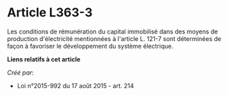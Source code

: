 # Article L363-3

Les conditions de rémunération du capital immobilisé dans des moyens de production d'électricité mentionnées à l'article L.
121-7 sont déterminées de façon à favoriser le développement du système électrique.

**Liens relatifs à cet article**

_Créé par_:

  - Loi n°2015-992 du 17 août 2015 - art. 214

